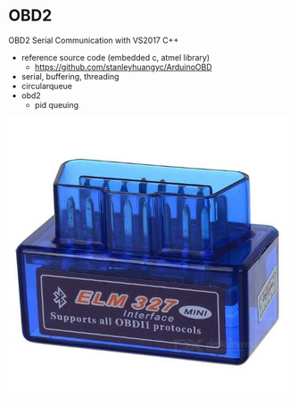 # OBD2
OBD2 Serial Communication with VS2017 C++

- reference source code (embedded c, atmel library)
  - https://github.com/stanleyhuangyc/ArduinoOBD
- serial, buffering, threading
- circularqueue 
- obd2
  - pid queuing

![Alt Text](https://github.com/jjuiddong/OBD2/blob/master/Doc/obd.jpg?raw=true)

